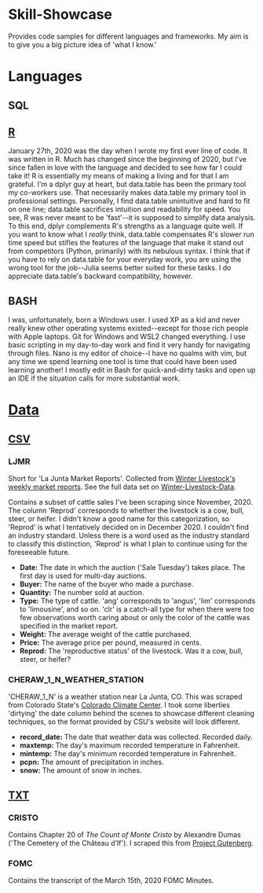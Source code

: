 # Skill-Showcase
Provides code samples for different languages and frameworks. My aim is to give you a big picture idea of 'what I know.'



# Languages

## SQL


## [R](https://github.com/Ckrenzer/Skill-Showcase/tree/main/R)
January 27th, 2020 was the day when I wrote my first ever line of code. It was written in R. Much has changed since the beginning of 2020, but I've since fallen in love with the language and decided to see how far I could take it! R is essentially my means of making a living and for that I am grateful. I'm a dplyr guy at heart, but data.table has been the primary tool my co-workers use. That necessarily makes data.table my primary tool in professional settings. Personally, I find data.table unintuitive and hard to fit on one line; data.table sacrifices intuition and readability for speed. You see, R was never meant to be 'fast'--it is supposed to simplify data analysis. To this end, dplyr complements R's strengths as a language quite well. If you want to know what I *really* think, data.table compensates R's slower run time speed but stifles the features of the language that make it stand out from competitors (Python, primarily) with its nebulous syntax. I think that if you have to rely on data.table for your everyday work, you are using the wrong tool for the job--Julia seems better suited for these tasks. I do appreciate data.table's backward compatibility, however.



## BASH
I was, unfortunately, born a Windows user. I used XP as a kid and never really knew other operating systems existed--except for those rich people with Apple laptops. Git for Windows and WSL2 changed everything. I use basic scripting in my day-to-day work and find it very handy for navigating through files. Nano is my editor of choice--I have no qualms with vim, but any time we spend learning one tool is time that could have been used learning another! I mostly edit in Bash for quick-and-dirty tasks and open up an IDE if the situation calls for more substantial work.






# [Data](https://github.com/Ckrenzer/Skill-Showcase/tree/main/data)

## [CSV](https://github.com/Ckrenzer/Skill-Showcase/tree/main/data/csv)

### LJMR
Short for 'La Junta Market Reports'. Collected from [Winter Livestock's weekly market reports](http://www.winterlivestock.com/lajunta.php#marketreport). See the full data set on [Winter-Livestock-Data](https://github.com/Ckrenzer/Winter-Livestock-Data).

Contains a subset of cattle sales I've been scraping since November, 2020. The column 'Reprod' corresponds to whether the livestock is a cow, bull, steer, or heifer. I didn't know a good name for this categorization, so 'Reprod' is what I tentatively decided on in December 2020. I couldn't find an industry standard. Unless there is a word used as the industry standard to classify this distinction, 'Reprod' is what I plan to continue using for the foreseeable future.

- **Date:** The date in which the auction ('Sale Tuesday') takes place. The first day is used for multi-day auctions.
- **Buyer:** The name of the buyer who made a purchase.
- **Quantity:** The number sold at auction.
- **Type:** The type of cattle. 'ang' corresponds to 'angus', 'lim' corresponds to 'limousine', and so on. 'clr' is a catch-all type for when there were too few observations worth caring about or only the color of the cattle was specified in the market report.
- **Weight:** The average weight of the cattle purchased.
- **Price:** The average price per pound, measured in cents.
- **Reprod:** The 'reproductive status' of the livestock. Was it a cow, bull, steer, or heifer?

### CHERAW_1_N_WEATHER_STATION
'CHERAW_1_N' is a weather station near La Junta, CO. This was scraped from Colorado State's [Colorado Climate Center](http://climate.colostate.edu/data_access.html). I took some liberties 'dirtying' the date column behind the scenes to showcase different cleaning techniques, so the format provided by CSU's website will look different.

- **record_date:** The date that weather data was collected. Recorded daily.
- **maxtemp:** The day's maximum recorded temperature in Fahrenheit.
- **mintemp:** The day's minimum recorded temperature in Fahrenheit.
- **pcpn:** The amount of precipitation in inches.
- **snow:** The amount of snow in inches.



## [TXT](https://github.com/Ckrenzer/Skill-Showcase/tree/main/data/txt)

### CRISTO

Contains Chapter 20 of *The Count of Monte Cristo* by Alexandre Dumas ('The Cemetery of the Château d’If'). I scraped this from [Project Gutenberg](https://www.gutenberg.org/cache/epub/1184/pg1184.txt).


### FOMC

Contains the transcript of the March 15th, 2020 FOMC Minutes.